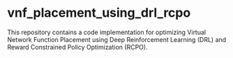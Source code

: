 # vnf_placement_using_drl_rcpo
This repository contains a code implementation for optimizing Virtual Network Function Placement using Deep Reinforcement Learning (DRL) and Reward Constrained Policy Optimization (RCPO).
